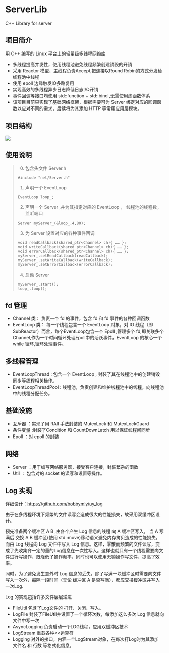 # ServerLib
C++ Library for server
## 项目简介
用 C++ 编写的 Linux 平台上的轻量级多线程网络库
* 多线程提高并发性，使用线程池避免线程频繁创建销毁的开销
* 采用 Reactor 模型，主线程负责Accept,把连接以Round Robin的方式分发给线程池中线程
* 使用 epoll 边缘触发IO多路复用
* 实现高效的多线程异步日志降低日志I/O开销
* 事件回调等接口均使用 std::function + std::bind ,无需使用虚函数体系
* 该项目目前只实现了基础网络框架，根据需要可为 Server 绑定对应的回调函数以应对不同的需求，后续将为其添加 HTTP 等常用应用层模块。



## 项目结构
![](https://github.com/bobbymly/ServerLib/blob/master/pic/show.png?raw=true)

## 使用说明
> 0. 包含头文件 Server.h
> ```
> #include "net/Server.h"
> ```
> 1. 声明一个 EventLoop
> ```
> EventLoop loop_;
> ```
>  2. 声明一个 Server ,并为其指定对应的 EventLoop ， 线程池的线程数， 监听端口
> ```
> Server myServer_(&loop_,4,80);
> ```
> 3. 为 Server 设置对应的各种事件回调
> ```
> void readCallback(shared_ptr<Channel> ch){ …… };
> void writeCallback(shared_ptr<Channel> ch){ …… };
> void errorCallback(shared_ptr<Channel> ch){ …… };
> myServer_.setReadCallback(readCallback);
> myServer_.setWriteCallback(writeCallback);
> myServer_.setErrorCallback(errorCallback);
> ```
> 4. 启动 Server
> ```
> myServer_.start();
> loop_.loop();
> ```






## fd 管理
* Channel 类： 负责一个 fd 的事件，包含 fd 和 fd 事件的各种回调函数
* EventLoop 类： 每一个线程包含一个 EventLoop 对象，对 IO 线程（即 SubReactor）而言，每个EventLoop包含一个 Epoll ,管理多个 fd,即关联多个Channel,作为一个时间循环处理Epoll中的活跃事件，EventLoop 的核心一个 while 循环,循环处理事件。

## 多线程管理
* EventLoopThread : 包含一个 EventLoop , 封装了其在线程池中的创建销毁同步等线程相关操作。
* EventLoopThreadPool : 线程池，负责创建和维护线程池中的线程，向线程池中的线程分配任务。


 ## 基础设施
 * 互斥器 ：实现了用 RAII 手法封装的 MutexLock 和 MutexLockGuard
 * 条件变量 :封装了Condition 和 CountDownLatch 用以保证线程间同步
 * Epoll ：对 epoll 的封装
 
 ## 网络
 * Server ：用于编写网络服务器，接受客户连接，封装繁杂的函数
 * Util ： 包含对的 socket 的读写和设置等操作。 
 

## Log 实现
  详细设计：https://github.com/bobbymly/uy_log
  
  由于在多线程环境下频繁的文件读写会造成很大的性能损失，故采用双缓冲区设计。
  
  预先准备两个缓冲区 A B ,由各个产生 Log 信息的线程 向 A 缓冲区写入， 当 A 写满后 交换 A B 缓冲区(使用 std::move)移动语义避免内存拷贝造成的性能损失。而由 Log 线程向 Log 文件中写入 Log 信息。这样，零散而频繁的文件读写，变成了先收集齐一定的量的Log信息在一次性写入。这样也就只有一个线程需要向文件进行写操作，既降低了操作频率，同时也可以使用无锁操作写文件，提高了效率。
  
  同时，为了避免发生意外时 Log 信息的丢失，除了写满一块缓冲区时需要向文件写入一次外，每隔一段时间（无论 缓冲区 A 是否写满），都应交换缓冲区并写入一次Log.
  
  Log 的实现包括许多文件层层递进
  * FileUtil 包含了Log文件的 打开、关闭、写入。
  * LogFile  封装了FileUtil并设置了一个循环次数，每添加这么多次 Log 信息就向文件中写一次
  * AsyncLogging 负责启动一个LOG线程，应用双缓冲区技术
  * LogStream 重载各种<<运算符
  * Logging 对外的接口，内涵一个LogStream对象，在每次打Log时为其添加 文件名 和 行数 等格式化信息。
  
